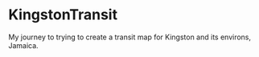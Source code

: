 # KingstonTransit
My journey to trying to create a transit map for Kingston and its environs, Jamaica.
